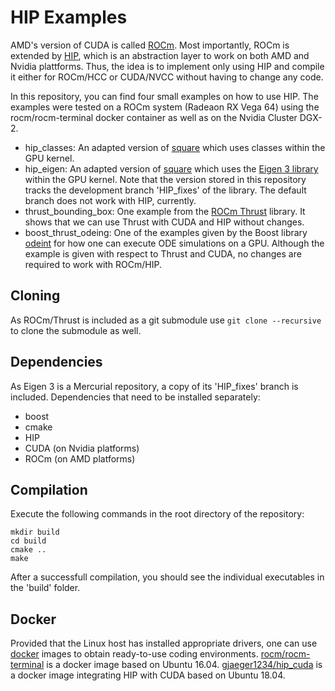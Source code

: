 # HIP Examples

AMD's version of CUDA is called [ROCm](https://github.com/RadeonOpenCompute/ROCm). 
Most importantly, ROCm is extended by [HIP](https://github.com/ROCm-Developer-Tools/HIP), which is an abstraction layer to work on both AMD and Nvidia plattforms.
Thus, the idea is to implement only using HIP and compile it either for ROCm/HCC or CUDA/NVCC without having to change any code.

In this repository, you can find four small examples on how to use HIP. The examples were tested on a ROCm system (Radeaon RX Vega 64) using the rocm/rocm-terminal docker container as well as on the Nvidia Cluster DGX-2.

* hip_classes: An adapted version of [square](https://github.com/ROCm-Developer-Tools/HIP/tree/master/samples/0_Intro/square) which uses classes within the GPU kernel.
* hip_eigen: An adapted version of [square](https://github.com/ROCm-Developer-Tools/HIP/tree/master/samples/0_Intro/square) which uses the [Eigen 3 library](http://eigen.tuxfamily.org/index.php?title=Main_Page) within the GPU kernel. Note that the version stored in this repository tracks the development branch 'HIP_fixes' of the library. The default branch does not work with HIP, currently.
* thrust_bounding_box: One example from the [ROCm Thrust](https://github.com/ROCmSoftwarePlatform/Thrust/blob/master/examples/bounding_box.cu) library. It shows that we can use Thrust with CUDA and HIP without changes.
* boost_thrust_odeing: One of the examples given by the Boost library [odeint](https://www.boost.org/doc/libs/1_71_0/libs/numeric/odeint/doc/html/boost_numeric_odeint/tutorial/using_cuda__or_openmp__tbb_______via_thrust.html) for how one can execute ODE simulations on a GPU. Although the example is given with respect to Thrust and CUDA, no changes are required to work with ROCm/HIP.

## Cloning

As ROCm/Thrust is included as a git submodule use `git clone --recursive` to clone the submodule as well.

## Dependencies

As Eigen 3 is a Mercurial repository, a copy of its 'HIP_fixes' branch is included.
Dependencies that need to be installed separately:

* boost
* cmake
* HIP
* CUDA (on Nvidia platforms)
* ROCm (on AMD platforms)

## Compilation

Execute the following commands in the root directory of the repository:

```
mkdir build
cd build
cmake ..
make
```

After a successfull compilation, you should see the individual executables in the 'build' folder.

## Docker

Provided that the Linux host has installed appropriate drivers, one can use [docker](https://docs.docker.com/) images to obtain ready-to-use coding environments.
[rocm/rocm-terminal](https://hub.docker.com/r/rocm/rocm-terminal) is a docker image based on Ubuntu 16.04.
[gjaeger1234/hip_cuda](https://hub.docker.com/r/gjaeger1234/hip_cuda) is a docker image integrating HIP with CUDA based on Ubuntu 18.04.
